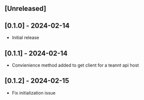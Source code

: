 ## [Unreleased]

## [0.1.0] - 2024-02-14
- Initial release

## [0.1.1] - 2024-02-14
- Convienience method added to get client for a teannt api host

## [0.1.2] - 2024-02-15
- Fix initialization issue
